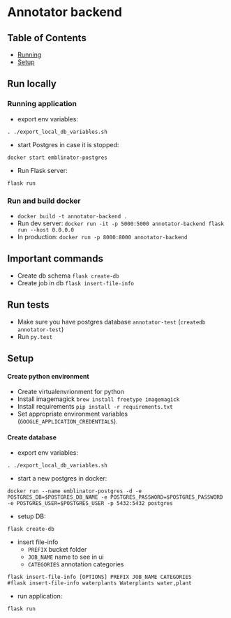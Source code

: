 
# Annotator backend

## Table of Contents
- [Running](#Running)
- [Setup](#Setup)

## Run locally


### Running application
- export env variables:
```
. ./export_local_db_variables.sh
```
- start Postgres in case it is stopped:
```
docker start emblinator-postgres
```
- Run Flask server:
```
flask run
```  

### Run and build docker

- `docker build -t annotator-backend .`
- Run dev server: `docker run -it -p 5000:5000 annotator-backend flask run --host 0.0.0.0`
- In production: `docker run -p 8000:8000 annotator-backend`

## Important commands

- Create db schema `flask create-db`
- Create job in db `flask insert-file-info`

## Run tests

 - Make sure you have postgres database `annotator-test` (`createdb annotator-test`)
 - Run `py.test`

## Setup

#### Create python environment
- Create virtualenvrionment for python
- Install imagemagick `brew install freetype imagemagick`
- Install requirements `pip install -r requirements.txt`
- Set appropriate environment variables (`GOOGLE_APPLICATION_CREDENTIALS`).

#### Create database
- export env variables:
```
. ./export_local_db_variables.sh

```
- start a new postgres in docker:
```
docker run --name emblinator-postgres -d -e POSTGRES_DB=$POSTGRES_DB_NAME -e POSTGRES_PASSWORD=$POSTGRES_PASSWORD -e POSTGRES_USER=$POSTGRES_USER -p 5432:5432 postgres
```
- setup DB:
```
flask create-db
```
- insert file-info
    - `PREFIX` bucket folder
    - `JOB_NAME` name to see in ui
    - `CATEGORIES` annotation categories
```
flask insert-file-info [OPTIONS] PREFIX JOB_NAME CATEGORIES
#flask insert-file-info waterplants Waterplants water,plant
```
- run application:
```
flask run
```
